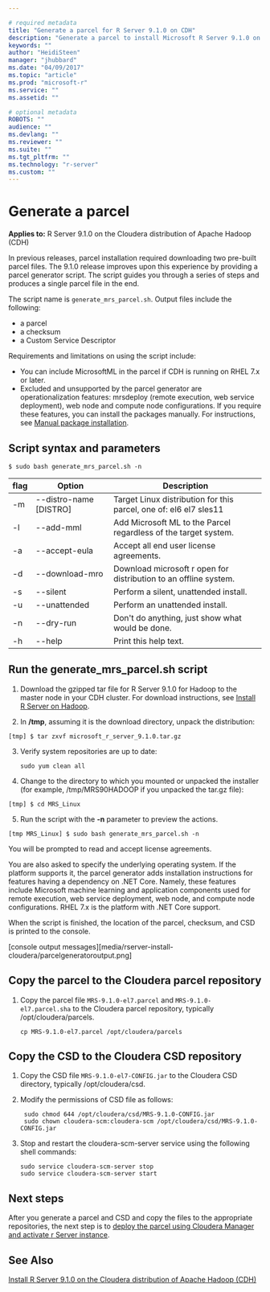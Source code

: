 ```yaml
---

# required metadata
title: "Generate a parcel for R Server 9.1.0 on CDH"
description: "Generate a parcel to install Microsoft R Server 9.1.0 on the Cloudera distribution of Apache Hadoop (CDH)."
keywords: ""
author: "HeidiSteen"
manager: "jhubbard"
ms.date: "04/09/2017"
ms.topic: "article"
ms.prod: "microsoft-r"
ms.service: ""
ms.assetid: ""

# optional metadata
ROBOTS: ""
audience: ""
ms.devlang: ""
ms.reviewer: ""
ms.suite: ""
ms.tgt_pltfrm: ""
ms.technology: "r-server"
ms.custom: ""
---
```


# Generate a parcel

**Applies to:** R Server 9.1.0 on the Cloudera distribution of Apache Hadoop (CDH)

In previous releases, parcel installation required downloading two pre-built parcel files. The 9.1.0 release improves upon this experience by providing a parcel generator script. The script guides you through a series of steps and produces a single parcel file in the end.

The script name is `generate_mrs_parcel.sh`.  Output files include the following:

+ a parcel
+ a checksum
+ a Custom Service Descriptor

Requirements and limitations on using the script include:
 
+ You can include MicrosoftML in the parcel if CDH is running on RHEL 7.x or later.
+ Excluded and unsupported by the parcel generator are operationalization features: mrsdeploy (remote execution, web service deployment), web node and compute node configurations. If you require these features, you can install the packages manually. For instructions, see [Manual package installation](rserver-install-hadoop-manual-package.md).

## Script syntax and parameters

~~~~
$ sudo bash generate_mrs_parcel.sh -n
~~~~

flag | Option | Description
-----|--------|------------
 -m | --distro-name [DISTRO]| Target Linux distribution for this parcel, one of: el6 el7 sles11
 -l | --add-mml  | Add Microsoft ML to the Parcel regardless of the target system.
 -a | --accept-eula | Accept all end user license agreements.
 -d | --download-mro | Download microsoft r open for distribution to an offline system.
 -s | --silent | Perform a silent, unattended install.
 -u | --unattended | Perform an unattended install.
 -n | --dry-run | Don't do anything, just show what would be done.
 -h | --help | Print this help text.

## Run the generate_mrs_parcel.sh script

1. Download the gzipped tar file for R Server 9.1.0 for Hadoop to the master node in your CDH cluster. For download instructions, see [Install R Server on Hadoop](rserver-install-hadoop-command-line.md).

2. In **/tmp**, assuming it is the download directory, unpack the distribution:

  `[tmp] $ tar zxvf microsoft_r_server_9.1.0.tar.gz`

3. Verify system repositories are up to date:

    `sudo yum clean all`

4. Change to the directory to which you mounted or unpacked the installer (for example, /tmp/MRS90HADOOP if you unpacked the tar.gz file):

  `[tmp] $ cd MRS_Linux`

5. Run the script with the **-n** parameter to preview the actions.

  `[tmp MRS_Linux] $ sudo bash generate_mrs_parcel.sh -n`

  You will be prompted to read and accept license agreements. 
  
  You are also asked to specify the underlying operating system. If the platform supports it, the parcel generator adds installation instructions for features having a dependency on .NET Core. Namely, these features include Microsoft machine learning and application components used for remote execution, web service deployment, web node, and compute node configurations. RHEL 7.x is the platform with .NET Core support.

  When the script is finished, the location of the parcel, checksum, and CSD is printed to the console.

  [console output messages][media/rserver-install-cloudera/parcelgeneratoroutput.png]

## Copy the parcel to the Cloudera parcel repository

1. Copy the parcel file `MRS-9.1.0-el7.parcel` and `MRS-9.1.0-el7.parcel.sha` to the Cloudera parcel repository, typically /opt/cloudera/parcels.

    `cp MRS-9.1.0-el7.parcel /opt/cloudera/parcels`

## Copy the CSD to the Cloudera CSD repository

1. Copy the CSD file `MRS-9.1.0-el7-CONFIG.jar` to the Cloudera CSD directory, typically /opt/cloudera/csd.

2. Modify the permissions of CSD file as follows: 

        sudo chmod 644 /opt/cloudera/csd/MRS-9.1.0-CONFIG.jar
        sudo chown cloudera-scm:cloudera-scm /opt/cloudera/csd/MRS-9.1.0-CONFIG.jar

3.	Stop and restart the cloudera-scm-server service using the following shell commands:

        sudo service cloudera-scm-server stop
        sudo service cloudera-scm-server start


## Next steps

After you generate a parcel and CSD and copy the files to the appropriate repositories, the next step is to [deploy the parcel using Cloudera Manager and activate r Server instance](rserver-install-cloudera-deploy-activate.md).

## See Also

[Install R Server 9.1.0 on the Cloudera distribution of Apache Hadoop (CDH)](rserver-install-cloudera.md)
